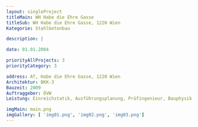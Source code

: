 ```yaml
---
layout: singleProject
titleMain: WH Habe die Ehre Gasse
titleSub: WH Habe die Ehre Gasse, 1220 Wien
Kategorie: Stahlbetonbau

description: |

date: 01.01.2004

priorityAllProjects: 3
priorityCategory: 3

address: AT, Habe die Ehre Gasse, 1220 Wien
Architektur: BKK-3
Bauzeit: 2009
Auftraggeber: ÖVW
Leistung: Einreichstatik, Ausführungsplanung, Prüfingenieur, Bauphysik

imgMain: main.png
imgGallery: [ 'img01.png', 'img02.png', 'img03.png']
---
```

